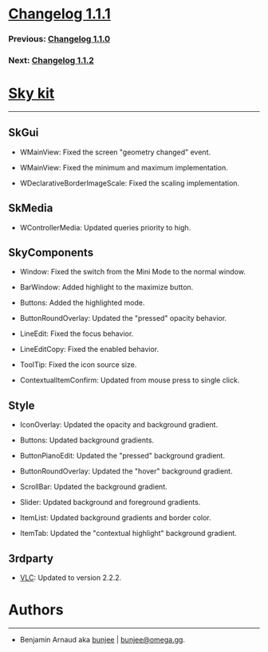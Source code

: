 # [Changelog 1.1.1](http://omega.gg/Sky/changes/1.1.1.html)

### Previous: [Changelog 1.1.0](1.1.0.html)

### Next: [Changelog 1.1.2](1.1.2.html)

# [Sky kit](http://omega.gg/Sky)
---

## SkGui

- WMainView: Fixed the screen "geometry changed" event.

- WMainView: Fixed the minimum and maximum implementation.

- WDeclarativeBorderImageScale: Fixed the scaling implementation.


## SkMedia

- WControllerMedia: Updated queries priority to high.


## SkyComponents

- Window: Fixed the switch from the Mini Mode to the normal window.

- BarWindow: Added highlight to the maximize button.

- Buttons: Added the highlighted mode.

- ButtonRoundOverlay: Updated the "pressed" opacity behavior.

- LineEdit: Fixed the focus behavior.

- LineEditCopy: Fixed the enabled behavior.

- ToolTip: Fixed the icon source size.

- ContextualItemConfirm: Updated from mouse press to single click.


## Style

- IconOverlay: Updated the opacity and background gradient.

- Buttons: Updated background gradients.

- ButtonPianoEdit: Updated the "pressed" background gradient.

- ButtonRoundOverlay: Updated the "hover" background gradient.

- ScrollBar: Updated the background gradient.

- Slider: Updated background and foreground gradients.

- ItemList: Updated background gradients and border color.

- ItemTab: Updated the "contextual highlight" background gradient.


## 3rdparty

- [VLC](http://github.com/videolan/vlc): Updated to version 2.2.2.


# Authors
---

- Benjamin Arnaud aka [bunjee](http://bunjee.me) | <bunjee@omega.gg>.
